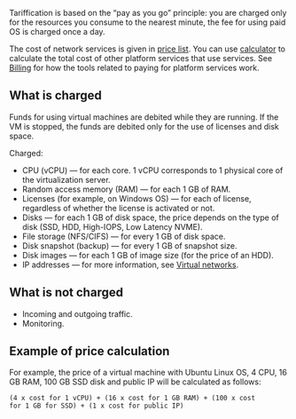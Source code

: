 Tariffication is based on the “pay as you go” principle: you are charged only for the resources you consume to the nearest minute, the fee for using paid OS is charged once a day.

The cost of network services is given in [price list](https://mcs.mail.ru/pricelist). You can use [calculator](https://mcs.mail.ru/pricing) to calculate the total cost of other platform services that use services. See [Billing](/en/additionals/billing) for how the tools related to paying for platform services work.

## What is charged

Funds for using virtual machines are debited while they are running. If the VM is stopped, the funds are debited only for the use of licenses and disk space.

Charged:

- CPU (vCPU) — for each core. 1 vCPU corresponds to 1 physical core of the virtualization server.
- Random access memory (RAM) — for each 1 GB of RAM.
- Licenses (for example, on Windows OS) — for each of license, regardless of whether the license is activated or not.
- Disks — for each 1 GB of disk space, the price depends on the type of disk (SSD, HDD, High-IOPS, Low Latency NVME).
- File storage (NFS/CIFS) — for every 1 GB of disk space.
- Disk snapshot (backup) — for every 1 GB of snapshot size.
- Disk images — for each 1 GB of image size (for the price of an HDD).
- IP addresses — for more information, see [Virtual networks](/en/networks/vnet/tariffs).

## What is not charged

- Incoming and outgoing traffic.
- Monitoring.

## Example of price calculation

For example, the price of a virtual machine with Ubuntu Linux OS, 4 CPU, 16 GB RAM, 100 GB SSD disk and public IP will be calculated as follows:

`(4 x cost for 1 vCPU) + (16 x cost for 1 GB RAM) + (100 x cost for 1 GB for SSD) + (1 x cost for public IP)`
